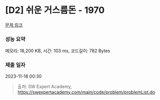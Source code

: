 # [D2] 쉬운 거스름돈 - 1970 

[문제 링크](https://swexpertacademy.com/main/code/problem/problemDetail.do?contestProbId=AV5PsIl6AXIDFAUq) 

### 성능 요약

메모리: 18,200 KB, 시간: 103 ms, 코드길이: 782 Bytes

### 제출 일자

2023-11-18 00:30



> 출처: SW Expert Academy, https://swexpertacademy.com/main/code/problem/problemList.do